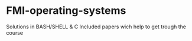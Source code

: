 # FMI-operating-systems
Solutions in BASH/SHELL & C
Included papers wich help to get trough the course
